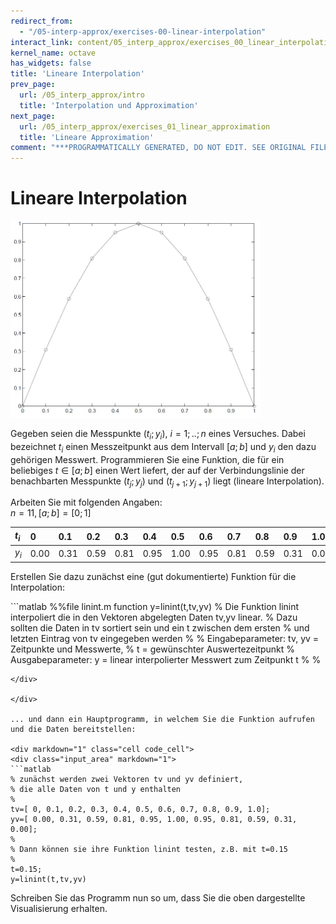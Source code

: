 ```yaml
---
redirect_from:
  - "/05-interp-approx/exercises-00-linear-interpolation"
interact_link: content/05_interp_approx/exercises_00_linear_interpolation.ipynb
kernel_name: octave
has_widgets: false
title: 'Lineare Interpolation'
prev_page:
  url: /05_interp_approx/intro
  title: 'Interpolation und Approximation'
next_page:
  url: /05_interp_approx/exercises_01_linear_approximation
  title: 'Lineare Approximation'
comment: "***PROGRAMMATICALLY GENERATED, DO NOT EDIT. SEE ORIGINAL FILES IN /content***"
---
```


# Lineare Interpolation

<img src="../images/linear_interpolation.png" width="400" height="315" />

Gegeben seien die Messpunkte $(t_i; y_i)$, $i = 1; ..; n$ eines Versuches. Dabei bezeichnet $t_i$ einen Messzeitpunkt aus dem Intervall $[a; b]$ und $y_i$ den dazu gehörigen Messwert. Programmieren Sie eine Funktion, die für ein beliebiges $t \in [a; b]$ einen Wert liefert, der auf der Verbindungslinie der benachbarten Messpunkte $(t_j ; y_j)$ und $(t_{j+1}; y_{j+1})$ liegt (lineare Interpolation).

Arbeiten Sie mit folgenden Angaben:  
$n = 11, [a; b] = [0; 1]$

| $t_i$ | 0   | 0.1 | 0.2 | 0.3 | 0.4 | 0.5 | 0.6 | 0.7 | 0.8 | 0.9 | 1.0 |
|:-------|:---|:---|:---|:---|:---|:---|:---|:---|:---|:---|:---|
| $y_i$ | 0.00 | 0.31 | 0.59 | 0.81 | 0.95  | 1.00 | 0.95 | 0.81 | 0.59 | 0.31 | 0.00 |

Erstellen Sie dazu zunächst eine (gut dokumentierte) Funktion für die Interpolation:

<div markdown="1" class="cell code_cell">
<div class="input_area" markdown="1">
```matlab
%%file linint.m
function y=linint(t,tv,yv)
% Die Funktion linint interpoliert die in den Vektoren abgelegten Daten tv,yv linear.
% Dazu sollten die Daten in tv sortiert sein und ein t zwischen dem ersten
% und letzten Eintrag von tv eingegeben werden
%
% Eingabeparameter: tv, yv = Zeitpunkte und Messwerte,
% t = gewünschter Auswertezeitpunkt
% Ausgabeparameter: y = linear interpolierter Messwert zum Zeitpunkt t
%
%

```
</div>

</div>

... und dann ein Hauptprogramm, in welchem Sie die Funktion aufrufen und die Daten bereitstellen:

<div markdown="1" class="cell code_cell">
<div class="input_area" markdown="1">
```matlab
% zunächst werden zwei Vektoren tv und yv definiert,
% die alle Daten von t und y enthalten
%
tv=[ 0, 0.1, 0.2, 0.3, 0.4, 0.5, 0.6, 0.7, 0.8, 0.9, 1.0];
yv=[ 0.00, 0.31, 0.59, 0.81, 0.95, 1.00, 0.95, 0.81, 0.59, 0.31, 0.00];
%
% Dann können sie ihre Funktion linint testen, z.B. mit t=0.15
%
t=0.15;
y=linint(t,tv,yv)
```
</div>

</div>

Schreiben Sie das Programm nun so um, dass Sie die oben dargestellte Visualisierung erhalten.
